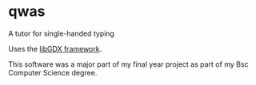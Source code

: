 # qwas
A tutor for single-handed typing

Uses the [libGDX framework](https://github.com/libgdx/libgdx).

This software was a major part of my final year project as part of my Bsc Computer Science degree.
